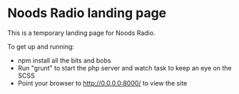 # Noods Radio landing page

This is a temporary landing page for Noods Radio.

To get up and running:

- npm install all the bits and bobs
- Run "grunt" to start the php server and watch task to keep an eye on the SCSS
- Point your browser to http://0.0.0.0:8000/ to view the site
